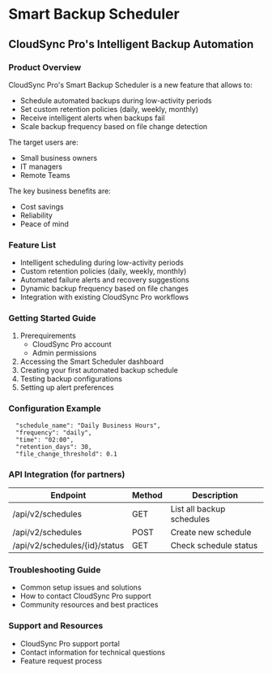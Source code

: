 # Smart Backup Scheduler
## CloudSync Pro's Intelligent Backup Automation

### Product Overview
CloudSync Pro's Smart Backup Scheduler is a new feature that allows to:
- Schedule automated backups during low-activity periods
- Set custom retention policies (daily, weekly, monthly)
- Receive intelligent alerts when backups fail
- Scale backup frequency based on file change detection

The target users are:
- Small business owners
- IT managers
- Remote Teams

The key business benefits  are:
- Cost savings
- Reliability
- Peace of mind

### Feature List
- Intelligent scheduling during low-activity periods
- Custom retention policies (daily, weekly, monthly)
- Automated failure alerts and recovery suggestions
- Dynamic backup frequency based on file changes 
- Integration with existing CloudSync Pro workflows

###  Getting Started Guide
1. Prerequirements
   - CloudSync Pro account
   - Admin permissions
2. Accessing the Smart Scheduler dashboard
3. Creating your first automated backup schedule
4. Testing backup configurations
5. Setting up alert preferences

### Configuration Example
```
  "schedule_name": "Daily Business Hours",
  "frequency": "daily",
  "time": "02:00",
  "retention_days": 30,
  "file_change_threshold": 0.1
```
### API Integration (for partners)
| Endpoint | Method | Description |
|----------|--------|-------------|
| /api/v2/schedules | GET | List all backup schedules |
| /api/v2/schedules | POST | Create new schedule |
| /api/v2/schedules/{id}/status | GET | Check schedule status |

### Troubleshooting Guide
- Common setup issues and solutions
- How to contact CloudSync Pro support
- Community resources and best practices

### Support and Resources
- CloudSync Pro support portal
- Contact information for technical questions
- Feature request process
